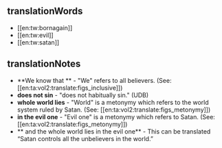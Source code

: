 ## translationWords

* [[en:tw:bornagain]]
* [[en:tw:evil]]
* [[en:tw:satan]]

## translationNotes

* **We know that ** - "We" refers to all believers. (See: [[en:ta:vol2:translate:figs_inclusive]])
* **does not sin** - "does not habitually sin." (UDB)
* **whole world lies** - "World" is a metonymy which refers to the world system ruled by Satan. (See: [[en:ta:vol2:translate:figs_metonymy]])
* **in the evil one** - "Evil one" is a metonymy which refers to Satan. (See: [[en:ta:vol2:translate:figs_metonymy]])
* ** and the whole world lies in the evil one** - This can be translated “Satan controls all the unbelievers in the world.”
